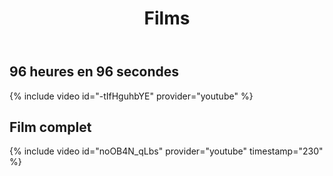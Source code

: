 ﻿---
title: "Films"
permalink: /96h/films/
sidebar:
  nav: "96h"
---

## 96 heures en 96 secondes

{% include video id="-tIfHguhbYE" provider="youtube" %}

## Film complet

{% include video id="noOB4N_qLbs" provider="youtube" timestamp="230" %}
